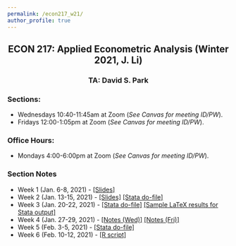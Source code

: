 ```yaml
---
permalink: /econ217_w21/
author_profile: true
---
```


<center> <h2> ECON 217: Applied Econometric Analysis (Winter 2021, J. Li)</h2> </center>
<center> <h3> TA: David S. Park </h3> </center>

### Sections: 
- Wednesdays 10:40-11:45am at Zoom (*See Canvas for meeting ID/PW*).
- Fridays 12:00-1:05pm at Zoom (*See Canvas for meeting ID/PW*).

### Office Hours: 
- Mondays 4:00-6:00pm at Zoom (*See Canvas for meeting ID/PW*).

### Section Notes
- Week 1 (Jan. 6-8, 2021) - [[Slides]](/files/teaching/Econ217_W21_SectionNotes_Wk1.pdf) 
- Week 2 (Jan. 13-15, 2021) - [[Slides]](/files/teaching/Econ217_W21_SectionNotes_Wk2.pdf) [[Stata do-file]](/files/teaching/Econ217_W21_Section2.do)
- Week 3 (Jan. 20-22, 2021) - [[Stata do-file]](/files/teaching/Econ217_W21_Section3.do) [[Sample LaTeX results for Stata output]](/files/teaching/Econ217_StataResults_sample.zip)
- Week 4 (Jan. 27-29, 2021) - [[Notes (Wed)]](/files/teaching/Econ217_W21_SectionNotes_Wk4_1Wed.pdf) [[Notes (Fri)]](/files/teaching/Econ217_W21_SectionNotes_Wk4_2Fri.pdf)
- Week 5 (Feb. 3-5, 2021) - [[Stata do-file]](/files/teaching/Econ217_W21_Section5.do)
- Week 6 (Feb. 10-12, 2021) - [[R script]](/files/teaching/Econ217_W21_Section6.R)


